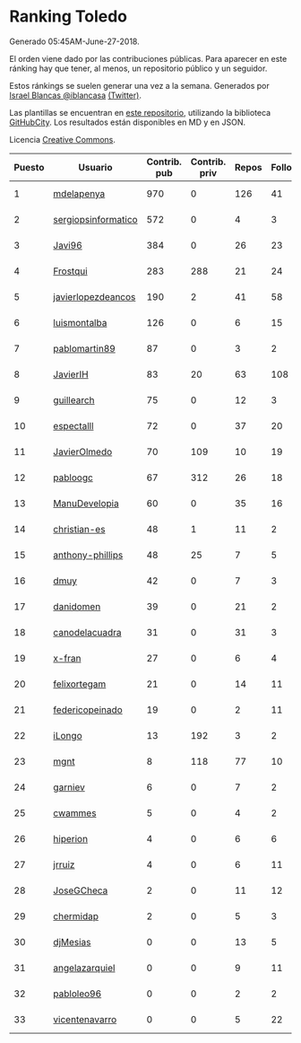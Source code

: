 # Ranking Toledo

Generado 05:45AM-June-27-2018.

El orden viene dado por las contribuciones públicas. Para aparecer en este ránking hay que tener, al menos, un repositorio público y un seguidor.

Estos ránkings se suelen generar una vez a la semana. Generados por [Israel Blancas @iblancasa](https://github.com/iblancasa/) [(Twitter)](https://twitter.com/iblancasa).

Las plantillas se encuentran en [este repositorio](https://github.com/iblancasa/GH-Spanish-Ranking), utilizando la biblioteca [GitHubCity](https://github.com/iblancasa/GitHubCity). Los resultados están disponibles en MD y en JSON.

Licencia [Creative Commons](https://creativecommons.org/licenses/by/4.0/).

| Puesto   |  Usuario  | Contrib. pub | Contrib. priv |Repos| Followers | Desde |  Avatar  |
|----------|-----------|--------------|---------------|-----|-----------|-------|----------|
|1|[mdelapenya](https://github.com/mdelapenya)|970|0|126|41|2011-08-01|![mdelapenya]()|
|2|[sergiopsinformatico](https://github.com/sergiopsinformatico)|572|0|4|3|2016-10-10|![sergiopsinformatico]()|
|3|[Javi96](https://github.com/Javi96)|384|0|26|23|2016-05-01|![Javi96]()|
|4|[Frostqui](https://github.com/Frostqui)|283|288|21|24|2014-12-06|![Frostqui]()|
|5|[javierlopezdeancos](https://github.com/javierlopezdeancos)|190|2|41|58|2011-11-17|![javierlopezdeancos]()|
|6|[luismontalba](https://github.com/luismontalba)|126|0|6|15|2013-11-13|![luismontalba]()|
|7|[pablomartin89](https://github.com/pablomartin89)|87|0|3|2|2015-12-30|![pablomartin89]()|
|8|[JavierIH](https://github.com/JavierIH)|83|20|63|108|2013-08-03|![JavierIH]()|
|9|[guillearch](https://github.com/guillearch)|75|0|12|3|2017-03-28|![guillearch]()|
|10|[espectalll](https://github.com/espectalll)|72|0|37|20|2012-09-30|![espectalll]()|
|11|[JavierOlmedo](https://github.com/JavierOlmedo)|70|109|10|19|2015-11-18|![JavierOlmedo]()|
|12|[pabloogc](https://github.com/pabloogc)|67|312|26|18|2011-10-16|![pabloogc]()|
|13|[ManuDevelopia](https://github.com/ManuDevelopia)|60|0|35|16|2008-12-28|![ManuDevelopia]()|
|14|[christian-es](https://github.com/christian-es)|48|1|11|2|2014-07-12|![christian-es]()|
|15|[anthony-phillips](https://github.com/anthony-phillips)|48|25|7|5|2015-09-04|![anthony-phillips]()|
|16|[dmuy](https://github.com/dmuy)|42|0|7|3|2014-09-19|![dmuy]()|
|17|[danidomen](https://github.com/danidomen)|39|0|21|2|2013-11-21|![danidomen]()|
|18|[canodelacuadra](https://github.com/canodelacuadra)|31|0|31|3|2013-07-14|![canodelacuadra]()|
|19|[x-fran](https://github.com/x-fran)|27|0|6|4|2013-01-04|![x-fran]()|
|20|[felixortegam](https://github.com/felixortegam)|21|0|14|11|2013-06-14|![felixortegam]()|
|21|[federicopeinado](https://github.com/federicopeinado)|19|0|2|11|2013-11-13|![federicopeinado]()|
|22|[iLongo](https://github.com/iLongo)|13|192|3|2|2016-03-01|![iLongo]()|
|23|[mgnt](https://github.com/mgnt)|8|118|77|10|2013-03-13|![mgnt]()|
|24|[garniev](https://github.com/garniev)|6|0|7|2|2014-12-09|![garniev]()|
|25|[cwammes](https://github.com/cwammes)|5|0|4|2|2014-03-18|![cwammes]()|
|26|[hiperion](https://github.com/hiperion)|4|0|6|6|2010-08-10|![hiperion]()|
|27|[jrruiz](https://github.com/jrruiz)|4|0|6|11|2013-12-02|![jrruiz]()|
|28|[JoseGCheca](https://github.com/JoseGCheca)|2|0|11|12|2014-02-05|![JoseGCheca]()|
|29|[chermidap](https://github.com/chermidap)|2|0|5|3|2015-11-26|![chermidap]()|
|30|[djMesias](https://github.com/djMesias)|0|0|13|5|2011-09-17|![djMesias]()|
|31|[angelazarquiel](https://github.com/angelazarquiel)|0|0|9|11|2013-10-07|![angelazarquiel]()|
|32|[pabloleo96](https://github.com/pabloleo96)|0|0|2|2|2016-03-07|![pabloleo96]()|
|33|[vicentenavarro](https://github.com/vicentenavarro)|0|0|5|22|2017-02-13|![vicentenavarro]()|
